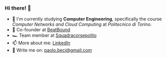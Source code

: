 ### Hi there! 👋

<!--
**Paolo-Beci/Paolo-Beci** is a ✨ _special_ ✨ repository because its `README.md` (this file) appears on your GitHub profile.

Here are some ideas to get you started:

- 🔭 I’m currently working on ...
- 🌱 I’m currently learning ...
- 👯 I’m looking to collaborate on ...
- 🤔 I’m looking for help with ...
- 💬 Ask me about ...
- 📫 How to reach me: ...
- 😄 Pronouns: ...
- ⚡ Fun fact: ...
-->

- 🌱 I'm currently studying **Computer Engineering**, specifically the course *Computer Networks and Cloud Computing* at *Politecnico di Torino*.
- 🎵 Co-founder at [BeatBound](https://beatbound.it)
- 🏎️ Team member at [Squadracorsepolito](https://squadracorsepolito.com)
- 📫 More about me: [LinkedIn](http://linkedin.com/in/paolo-beci-919a28199)
- 💬 Write me on: [paolo.beci@gmail.com](paolo.beci@gmail.com)

<!--
<p align="center">
  <img align="center" src="https://github-readme-stats.vercel.app/api?username=Paolo-Beci&show_icons=true&theme=github_dark">
</p>
-->
